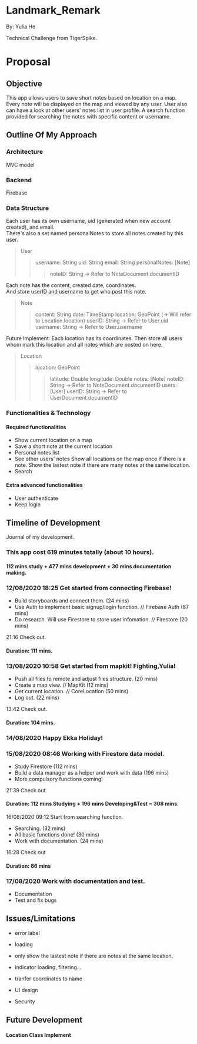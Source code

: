 # Landmark_Remark
By: Yulia He 

Technical Challenge from TigerSpike.


# Proposal

## Objective

This app allows users to save short notes based on location on a map. Every note will be displayed on the map and viewed by any user. User also can have a look at other users' notes list in user profile. A search function provided for searching the notes with specific content or username.

## Outline Of My Approach

### Architecture
MVC model

### Backend
Firebase

### Data Structure

Each user has its own username, uid (generated when new account created), and email. </br>
There's also a set named personalNotes to store all notes created by this user.

> User
>> username: String
>> uid: String
>> email: String
>> personalNotes: [Note]
>>> noteID: String -> Refer to NoteDocument.documentID

Each note has the content, created date, coordinates. </br>
And store userID and username to get who post this note.

> Note
>> content: String
>> date: TimeStamp
>> location: GeoPoint (-> Will refer to Location.location)
>> userID: String  ->  Refer to User.uid
>> username: String -> Refer to User.username

Future Implement: Each location has its coordinates. Then store all users whom mark this location and all notes which are posted on here.

> Location
>> location: GeoPoint
>>> latitude: Double
>>> longitude: Double
>> notes: [Note]
>>> noteID: String -> Refer to NoteDocument.documentID
>> users: [User]
>>> userID: String -> Refer to UserDocument.documentID

### Functionalities & Technology

#### Required functionalities 
* Show current location on a map
* Save a short note at the current location
* Personal notes list
* See other users' notes
    Show all locations on the map once if there is a note.
    Show the lastest note if there are many notes at the same location.
* Search

#### Extra advanced functionalities
* User authenticate
* Keep login


## Timeline of Development
Journal of my development.

### This app cost 619 minutes totally (about 10 hours).
#### 112 mins study + 477 mins development + 30 mins documentation making.

### 12/08/2020 18:25 Get started from connecting Firebase!

* Build storyboards and connect them. (24 mins)
* Use Auth to implement basic signup/login function. // Firebase Auth (67 mins)
* Do research. Will use Firestore to store user infomation. // Firestore (20 mins)

21:16 Check out.
#### Duration: 111 mins.


### 13/08/2020 10:58 Get started from mapkit! Fighting,Yulia!

* Push all files to remote and adjust files structure. (20 mins)
* Create a map view. // MapKit (12 mins)
* Get current location. // CoreLocation (50 mins)
* Log out. (22 mins)

13:42 Check out.
#### Duration: 104 mins.


### 14/08/2020 Happy Ekka Holiday!

### 15/08/2020 08:46 Working with Firestore data model.

* Study Firestore (112 mins)
* Build a data manager as a helper and work with data (196 mins)
* More compulsory functions coming!

21:39 Check out.
#### Duration: 112 mins Studying + 196 mins Developing&Test = 308 mins.


16/08/2020 09:12 Start from searching function.

* Searching. (32 mins)
* All basic functions done! (30 mins)
* Work with documentation. (24 mins)

16:28 Check out
#### Duration: 86 mins


### 17/08/2020 Work with documentation and test.

* Documentation
* Test and fix bugs






## Issues/Limitations

* error label

* loading

* only show the lastest note if there are notes at the same location.

* indicator
loading, filtering...

* tranfer coordinates to name

* UI design

* Security



## Future Development

#### Location Class Implement
